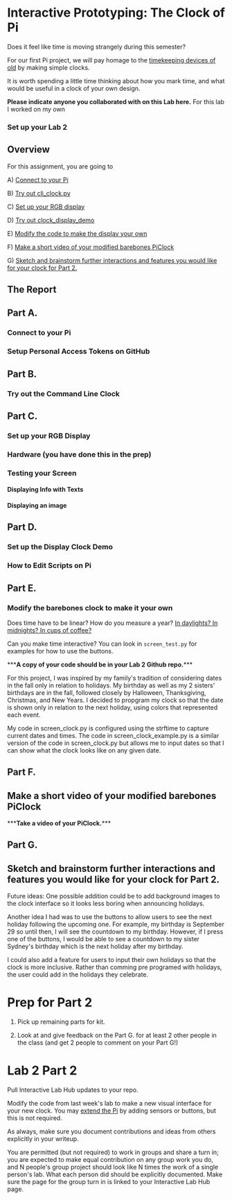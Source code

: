 # Interactive Prototyping: The Clock of Pi

Does it feel like time is moving strangely during this semester?

For our first Pi project, we will pay homage to the [timekeeping devices of old](https://en.wikipedia.org/wiki/History_of_timekeeping_devices) by making simple clocks.

It is worth spending a little time thinking about how you mark time, and what would be useful in a clock of your own design.

**Please indicate anyone you collaborated with on this Lab here.**
For this lab I worked on my own

### Set up your Lab 2

## Overview
For this assignment, you are going to 

A) [Connect to your Pi](#part-a)  

B) [Try out cli_clock.py](#part-b) 

C) [Set up your RGB display](#part-c)

D) [Try out clock_display_demo](#part-d) 

E) [Modify the code to make the display your own](#part-e)

F) [Make a short video of your modified barebones PiClock](#part-f)

G) [Sketch and brainstorm further interactions and features you would like for your clock for Part 2.](#part-g)

## The Report

## Part A. 
### Connect to your Pi
### Setup Personal Access Tokens on GitHub

## Part B. 
### Try out the Command Line Clock

## Part C. 
### Set up your RGB Display

### Hardware (you have done this in the prep)


### Testing your Screen

#### Displaying Info with Texts

#### Displaying an image


## Part D. 
### Set up the Display Clock Demo

### How to Edit Scripts on Pi


## Part E.
### Modify the barebones clock to make it your own

Does time have to be linear?  How do you measure a year? [In daylights? In midnights? In cups of coffee?](https://www.youtube.com/watch?v=wsj15wPpjLY)

Can you make time interactive? You can look in `screen_test.py` for examples for how to use the buttons.


\*\*\***A copy of your code should be in your Lab 2 Github repo.**\*\*\*

For this project, I was inspired by my family's tradition of considering dates in the fall only in relation to holidays. My birthday as well as my 2 sisters' birthdays are in the fall, followed closely by Halloween, Thanksgiving, Christmas, and New Years. I decided to propgram my clock so that the date is shown only in relation to the next holiday, using colors that represented each event. 

My code in screen_clock.py is configured using the strftime to capture current dates and times. The code in screen_clock_example.py is a similar version of the code in screen_clock.py but allows me to input dates so that I can show what the clock looks like on any given date. 


## Part F. 
## Make a short video of your modified barebones PiClock

\*\*\***Take a video of your PiClock.**\*\*\*


## Part G. 
## Sketch and brainstorm further interactions and features you would like for your clock for Part 2.

Future ideas:
One possible addition could be to add background images to the clock interface so it looks less boring when announcing holidays. 

Another idea I had was to use the buttons to allow users to see the next holiday following the upcoming one. For example, my birthday is September 29 so until then, I will see the countdown to my birthday. However, if I press one of the buttons, I would be able to see a countdown to my sister Sydney's birthday which is the next holiday after my birthday. 

I could also add a feature for users to input their own holidays so that the clock is more inclusive. Rather than comming pre programed with holidays, the user could add in the holidays they celebrate. 


# Prep for Part 2

1. Pick up remaining parts for kit.

2. Look at and give feedback on the Part G. for at least 2 other people in the class (and get 2 people to comment on your Part G!)

# Lab 2 Part 2

Pull Interactive Lab Hub updates to your repo.

Modify the code from last week's lab to make a new visual interface for your new clock. You may [extend the Pi](Extending%20the%20Pi.md) by adding sensors or buttons, but this is not required.

As always, make sure you document contributions and ideas from others explicitly in your writeup.

You are permitted (but not required) to work in groups and share a turn in; you are expected to make equal contribution on any group work you do, and N people's group project should look like N times the work of a single person's lab. What each person did should be explicitly documented. Make sure the page for the group turn in is linked to your Interactive Lab Hub page. 


